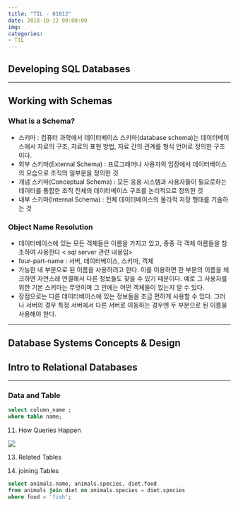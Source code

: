 ```yaml
---
title: "TIL - 01012"
date: 2018-10-12 00:00:00
img:
categories:
- TIL
---
```


## Developing SQL Databases

----

## Working with Schemas
### What is a Schema?
- 스키마 : 컴퓨터 과학에서 데이터베이스 스키마(database schema)는 데이터베이스에서 자료의 구조, 자료의 표현 방법, 자료 간의 관계를 형식 언어로 정의한 구조이다.
- 외부 스키마(External Schema) : 프로그래머나 사용자의 입장에서 데이터베이스의 모습으로 조직의 일부분을 정의한 것
- 개념 스키마(Conceptual Schema) : 모든 응용 시스템과 사용자들이 필요로하는 데이터를 통합한 조직 전체의 데이터베이스 구조를 논리적으로 정의한 것
- 내부 스키마(Internal Schema) : 전체 데이터베이스의 물리적 저장 형태를 기술하는 것

### Object Name Resolution
- 데이터베이스에 있는 모든 객체들은 이름을 가지고 있고, 종종 각 객체 이름들을 참조하여 사용한다
< sql server 관련 내용임>
- four-part-name : 서버, 데이터베이스, 스키마, 객체
- 가능한 네 부분으로 된 이름을 사용하려고 한다. 이를 이용하면 한 부분의 이름을 체크하면 자연스레 연결해서 다른 정보들도 찾을 수 있기 때문이다. 예로 그 사용자를 위한 기본 스키마는 무엇이며 그 안에는 어떤 객체들이 있는지 알 수 있다.
- 장점으로는 다른 데이터베이스에 있는 정보들을 조금 편하게 사용할 수 있다. 그러나 서버의 경우 특정 서버에서 다른 서버로 이동하는 경우엔 두 부분으로 된 이름을 사용해야 한다.

---
## Database Systems Concepts & Design
## Intro to Relational Databases

----

### Data and Table
```sql
select column_name ;
where table name;
```  

11. How Queries Happen
<img src="../Picture/lesson1_1.png">

13. Related Tables

16. joining Tables

```sql
select animals.name, animals.species, diet.food
from animals join diet on animals.species = diet.species
where food = 'fish';
```
